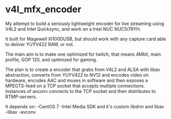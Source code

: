 # v4l_mfx_encoder

My attempt to build a seriously lightweight encoder for live streaming using V4L2 and Intel Quicksync, and work on a Intel NUC NUC5i7RYH.

It built for Magewell XI100DUSB, but should work with any capture card able to deliver YUYV422 RAW, or not.

The main aim is to make one optimized for twitch, that means 4Mbit, main profile, GOP 120, and optimized for gaming.

The plan is to create a encoder that grabs from V4L2 and ALSA with libav abstraction, converts from YUYV422 to NV12 and encodes video on hardware, encodes AAC and muxes in software and then exposes a MPEGTS-feed on a TCP socket that accepts multiple connections.
Instances of avconv connects to the TCP socket and then distributes to RTMP-servers.

It depends on:
  -CentOS 7
  -Intel Media SDK and it's custom libdrm and libav
  -libav
  -avconv
